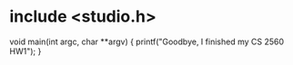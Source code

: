 # include <studio.h>
void main(int argc, char **argv)
{
    printf("Goodbye, I finished my  CS 2560 HW1");
}

